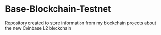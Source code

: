 # Base-Blockchain-Testnet
 Repository created to store information from my blockchain projects about the new Coinbase L2 blockchain

